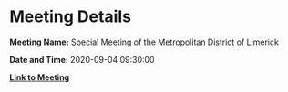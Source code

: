 # Meeting Details

**Meeting Name:** Special Meeting of the Metropolitan District of Limerick

**Date and Time:** 2020-09-04 09:30:00

**[Link to Meeting](https://www.limerick.ie/council/whats-on/special-meeting-metropolitan-district-limerick-5)**
